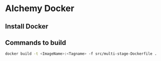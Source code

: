 # Alchemy Docker

## Install Docker

## Commands to build

```bash
docker build -t <ImageName>:<Tagname> -f src/multi-stage-Dockerfile .
```
